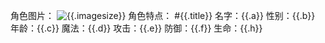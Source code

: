 角色图片： ![{{.imagesize}}]({{.im}})
角色特点： #{{.title}}
名字：{{.a}}
性别：{{.b}}
年龄：{{.c}}
魔法：{{.d}}
攻击：{{.e}}
防御：{{.f}}
生命：{{.h}}